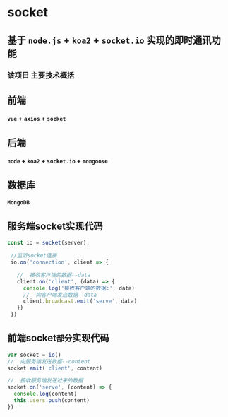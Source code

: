 # socket
##  基于 `node.js` + `koa2` + `socket.io` 实现的即时通讯功能

###  该项目 主要技术概括

## 前端

#### `vue` + `axios` + `socket`

## 后端

#### `node` + `koa2` + `socket.io` + `mongoose`


## 数据库

#### `MongoDB`

## 服务端socket实现代码

```js
const io = socket(server);

 //监听socket连接
 io.on('connection', client => {

   //  接收客户端的数据--data
   client.on('client', (data) => {
     console.log('接收客户端的数据:', data)
     //  向客户端发送数据--data
     client.broadcast.emit('serve', data)
   })
 })
```

## 前端socket`部分`实现代码

```js
var socket = io() 
//  向服务端发送数据--content
socket.emit('client', content)

//  接收服务端发送过来的数据
socket.on('serve', (content) => {
  console.log(content)
  this.users.push(content)
})

```

